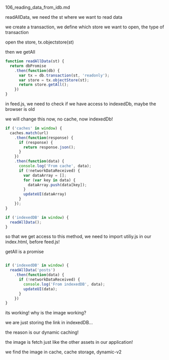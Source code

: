 106_reading_data_from_idb.md


readAllData, we need the st where we want to read data

we create a transaction, we define which store we want to open, the type of transaction

open the store, tx.objectstore(st)

then we getAll

```js
function readAllData(st) {
  return dbPromise
    .then(function(db) {
      var tx = db.transaction(st, 'readonly');
      var store = tx.objectStore(st);
      return store.getAll();
    })
}
```


in feed.js, we need to check if we have access to indexedDb, maybe the browser is old

we will change this now, no cache, now indexedDb!

```js
if ('caches' in window) {
  caches.match(url)
    .then(function(response) {
      if (response) {
        return response.json();
      }
    })
    .then(function(data) {
      console.log('From cache', data);
      if (!networkDataReceived) {
        var dataArray = [];
        for (var key in data) {
          dataArray.push(data[key]);
        }
        updateUI(dataArray)
      }
    });
}
```

```js
if ('indexedDB' in window) {
  readAllData();
}
```

so that we get access to this method, we need to import utiliy.js in our index.html, before feed.js!

getAll is a promise

```js

if ('indexedDB' in window) {
  readAllData('posts')
    .then(function(data) {
      if (!networkDataReceived) {
        console.log('From indexedDB', data);
        updateUI(data);
      }
    })
}
```

its working! why is the image working?

we are just storing the link in indexedDB...

the reason is our dynamic caching!

the image is fetch just like the other assets in our application!

we find the image in cache, cache storage, dynamic-v2



















































